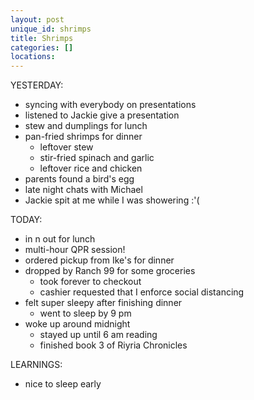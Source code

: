 ```yaml
---
layout: post
unique_id: shrimps
title: Shrimps
categories: []
locations: 
---
```


YESTERDAY:
* syncing with everybody on presentations
* listened to Jackie give a presentation
* stew and dumplings for lunch
* pan-fried shrimps for dinner
  * leftover stew
  * stir-fried spinach and garlic
  * leftover rice and chicken
* parents found a bird's egg
* late night chats with Michael
* Jackie spit at me while I was showering :'(

TODAY:
* in n out for lunch
* multi-hour QPR session!
* ordered pickup from Ike's for dinner
* dropped by Ranch 99 for some groceries
  * took forever to checkout
  * cashier requested that I enforce social distancing
* felt super sleepy after finishing dinner
  * went to sleep by 9 pm
* woke up around midnight
  * stayed up until 6 am reading
  * finished book 3 of Riyria Chronicles

LEARNINGS:
* nice to sleep early
